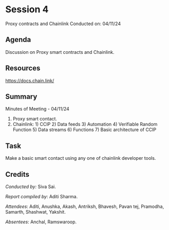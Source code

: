
# Session 4
Proxy contracts and Chainlink
Conducted on: 04/11/24

## Agenda
Discussion on Proxy smart contracts and Chainlink.

## Resources
https://docs.chain.link/

## Summary
Minutes of Meeting - 04/11/24
1. Proxy smart contact.
2. Chainlink: 
        1) CCIP
        2) Data feeds
        3) Automation
        4) Verifiable Random Function
        5) Data streams 
        6) Functions 
        7) Basic architecture of CCIP
   
## Task
Make a basic smart contact using any one of chainlink developer tools.

## Credits
*Conducted by:* Siva Sai.

*Report compiled by*: Aditi Sharma.

*Attendees*: Aditi,
             Anushka, 
             Akash, 
             Antriksh,
             Bhavesh,
             Pavan tej, 
             Pramodha, 
             Samarth,
             Shashwat, 
             Yakshit.

*Absentees*: Anchal,
             Ramswaroop.

